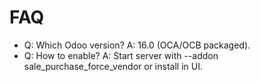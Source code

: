 # FAQ

- Q: Which Odoo version? A: 16.0 (OCA/OCB packaged).
- Q: How to enable? A: Start server with --addon sale_purchase_force_vendor or install in UI.
